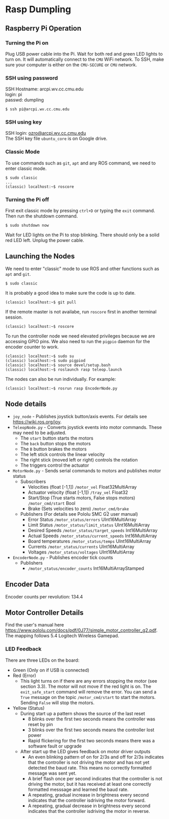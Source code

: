 # Rasp Dumpling

## Raspberry Pi Operation
### Turning the Pi on
Plug USB power cable into the Pi. Wait for both red and green LED lights to turn on. It will automatically connect to the `CMU` WiFi network. To SSH, make sure your computer is either on the `CMU-SECURE` or `CMU` network.

### SSH using password
SSH Hostname: arcpi.wv.cc.cmu.edu  
login: pi  
passwd: dumpling  
```
$ ssh pi@arcpi.wv.cc.cmu.edu
```

### SSH using key
SSH login: ozro@arcpi.wv.cc.cmu.edu  
The SSH key file `ubuntu_core` is on Google drive.

### Classic Mode
To use commands such as `git`, `apt` and any ROS command, we need to enter classic mode.
```
$ sudo classic
...
(classic) localhost:~$ roscore
```

### Turning the Pi off
First exit classic mode by pressing `ctrl+D` or typing the `exit` command. Then run the shutdown command.
```
$ sudo shutdown now
```
Wait for LED lights on the Pi to stop blinking. There should only be a solid red LED left. Unplug the power cable.

## Launching the Nodes
We need to enter "classic" mode to use ROS and other functions such as `apt` and `git`.
```
$ sudo classic
```
It is probably a good idea to make sure the code is up to date.
```
(classic) localhost:~$ git pull
```
If the remote master is not availabe, run `roscore` first in another terminal session.  
```
(classic) localhost:~$ roscore
```
To run the controller node we need elevated privileges because we are accessing GPIO pins.
We also need to run the `pigpio` daemon for the encoder counter to work.
```
(classic) localhost:~$ sudo su
(classic) localhost:~$ sudo pigpiod
(classic) localhost:~$ source devel/setup.bash
(classic) localhost:~$ roslaunch rasp teleop.launch
```
The nodes can also be run individually. For example:
```
(classic) localhost:~$ rosrun rasp EncoderNode.py
```
## Node details
* `joy_node` - Publishes joystick button/axis events. For details see https://wiki.ros.org/joy.
* `TeleopNode.py` - Converts joystick events into motor commands. These may need to be adjusted.
  * The `start` button starts the motors
  * The `back` button stops the motors
  * The `B` button brakes the motors
  * The left stick controls the linear velocity
  * The right stick (moved left or right) controls the rotation
  * The triggers control the actuator
* `MotorNode.py` - Sends serial commands to motors and publishes motor status
  * Subscribers
    * Velocities (float [-1,1]) `/motor_vel` Float32MultiArray
    * Actuator velocity (float [-1,1]) `/tray_vel` Float32
    * Start/Stop (True starts motors, False stops motors) `/motor_cmd/start` Bool
    * Brake (Sets velocities to zero) `/motor_cmd/brake`
  * Publishers (For details see Pololu SMC G2 user manual)
    * Error Status `/motor_status/errors` UInt16MultiArray
    * Limit Status `/motor_status/limit_status` UInt16MultiArray
    * Desired Speeds `/motor_status/target_speeds` Int16MultiArray
    * Actual Speeds `/motor_status/current_speeds` Int16MultiArray
    * Board temperatures `/motor_status/temps` UInt16MultiArray
    * Currents `/motor_status/currents` UInt16MultiArray
    * Voltages `/motor_status/voltages` UInt16MultiArray
* `EncoderNode.py` - Publishes encoder tick counts
  * Publishers
    * `/motor_status/encoder_counts` Int16MultiArrayStamped

## Encoder Data
Encoder counts per revolution: 134.4

## Motor Controller Details
Find the user's manual here https://www.pololu.com/docs/pdf/0J77/simple_motor_controller_g2.pdf. The mapping follows 5.4 Logitech Wireless Gamepad.

### LED Feedback
There are three LEDs on the board:
* Green (Only on if USB is connected)
* Red (Error)
  * This light turns on if there are any errors stopping the motor (see section 3.3). The motor will not move if the red light is on. The `exit_safe_start` command will remove the error. You can send a `True` message on the topic `/motor_cmd/start` to start the motors. Sending `False` will stop the motors.
* Yellow (Status)
  * During start up a pattern shows the source of the last reset
    * 8 blinks over the first two seconds means the controller was reset by pin
    * 3 blinks over the first two seconds means the controller lost power
    * Rapid flickering for the first two seconds means there was a software fault or upgrade
  * After start up the LED gives feedback on motor driver outputs
    * An even blinking pattern of on for 2/3s and off for 2/3s indicates that the controller is not driving the motor and has not yet detected the baud rate. This means no correctly formatted message was sent yet.
    * A brief flash once per second indicates that the controller is not driving the motor, but it has received at least one correctly formatted messsage and learned the baud rate.
    * A repeating, gradual increase in brightness every second indicates that the controller isdriving the motor forward.
    * A repeating, gradual decrease in brightness every second indicates that the controller isdriving the motor in reverse.
